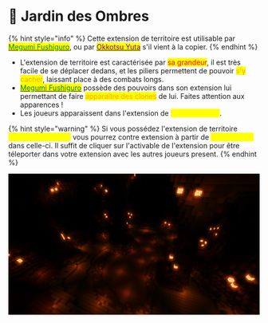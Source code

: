 # 🔗 Jardin des Ombres

{% hint style="info" %}
Cette extension de territoire est utilisable par [<mark style="color:green;">Megumi Fushiguro</mark>](../roles/exorcistes/megumi-fushiguro.md), ou par [<mark style="color:purple;">Okkotsu Yuta</mark>](../roles/yuta-and-rika/okkotsu-yuta.md) s'il vient à la copier.
{% endhint %}

* L'extension de territoire est caractérisée par <mark style="color:red;">sa grandeur</mark>, il est très facile de se déplacer dedans, et les piliers permettent de pouvoir <mark style="color:orange;">s'y cacher</mark>, laissant place à des combats longs.
* [<mark style="color:green;">Megumi Fushiguro</mark>](broken-reference) possède des pouvoirs dans son extension lui permettant de faire <mark style="color:orange;">apparaître des clones</mark> de lui. Faites attention aux apparences !
* Les joueurs apparaissent dans l'extension de <mark style="color:yellow;">façon aléatoire</mark>.

{% hint style="warning" %}
Si vous possédez l'extension de territoire <mark style="color:yellow;">Jardin des Ombres</mark> vous pourrez contre extension à partir de <mark style="color:yellow;">40 secondes</mark> dans celle-ci. Il suffit de cliquer sur l'activable de l'extension pour être téleporter dans votre extension avec les autres joueurs present.
{% endhint %}

![Extension de territoire: Jardin des Ombres (Megumi Fushiguro)](<../../.gitbook/assets/megumi (1).png>)
